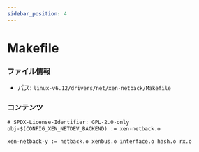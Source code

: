```yaml
---
sidebar_position: 4
---
```

# Makefile

### ファイル情報

- パス: `linux-v6.12/drivers/net/xen-netback/Makefile`

### コンテンツ

```txt
# SPDX-License-Identifier: GPL-2.0-only
obj-$(CONFIG_XEN_NETDEV_BACKEND) := xen-netback.o

xen-netback-y := netback.o xenbus.o interface.o hash.o rx.o

```
